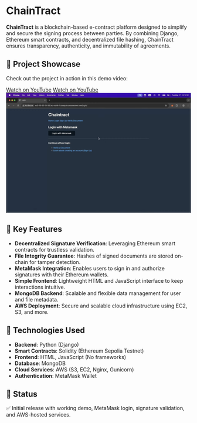 
# ChainTract

**ChainTract** is a blockchain-based e-contract platform designed to simplify and secure the signing process between parties. By combining Django, Ethereum smart contracts, and decentralized file hashing, ChainTract ensures transparency, authenticity, and immutability of agreements.

## 🎥 Project Showcase

Check out the project in action in this demo video:

[Watch on YouTube](https://youtu.be/OQ56nAgLh-8)
[Watch on YouTube](https://youtu.be/RpeDq46ouBk)
[![Watch the video](thumbnail.png)](https://youtu.be/RpeDq46ouBk)

## 🔐 Key Features

- **Decentralized Signature Verification**: Leveraging Ethereum smart contracts for trustless validation.
- **File Integrity Guarantee**: Hashes of signed documents are stored on-chain for tamper detection.
- **MetaMask Integration**: Enables users to sign in and authorize signatures with their Ethereum wallets.
- **Simple Frontend**: Lightweight HTML and JavaScript interface to keep interactions intuitive.
- **MongoDB Backend**: Scalable and flexible data management for user and file metadata.
- **AWS Deployment**: Secure and scalable cloud infrastructure using EC2, S3, and more.

## 📁 Technologies Used

- **Backend**: Python (Django)
- **Smart Contracts**: Solidity (Ethereum Sepolia Testnet)
- **Frontend**: HTML, JavaScript (No frameworks)
- **Database**: MongoDB
- **Cloud Services**: AWS (S3, EC2, Nginx, Gunicorn)
- **Authentication**: MetaMask Wallet

## 📌 Status

✅ Initial release with working demo, MetaMask login, signature validation, and AWS-hosted services.
